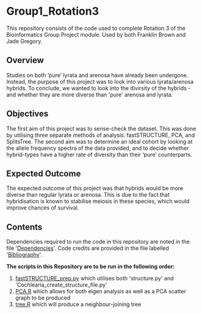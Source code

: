 # Group1_Rotation3
This repository consists of the code used to complete Rotation 3 of the Bioinformatics Group Project module. Used by both Franklin Brown and Jade Gregory.

## Overview
Studies on both ‘pure’ lyrata and arenosa have already been undergone. Instead, the purpose of this project was to look into various lyrata/arenosa hybrids. To conclude, we wanted to look into the divirsity of the hybrids - and whether they are more diverse than 'pure' arenosa and lyrata.

## Objectives
The first aim of this project was to sense-check the dataset. This was done by utilising three separate methods of analysis: fastSTRUCTURE, PCA, and SplitsTree. The second aim was to determine an ideal cohort by looking at the allele frequency spectra of the data provided, and to decide whether hybrid-types have a higher rate of diversity than their ‘pure’ counterparts.

## Expected Outcome
The expected outcome of this project was that hybrids would be more diverse than regular lyrata or arenosa. This is due to the fact that hybridisation is known to stabilise meiosis in these species, which would improve chances of survival.

## Contents
Dependencies required to run the code in this repository are noted in the file '[Dependencies](Dependencies.json)'. Code credits are provided in the file labelled '[Bibliography](Bibliography)'.

__The scripts in this Repository are to be run in the following order:__
1) [fastSTRUCTURE_prep.py](fastSTRUCTURE_prep.py) which utilises both 'structure.py' and 'Cochlearia_create_structure_file.py'
2) [PCA.R](PCA.R) which allows for both eigen analysis as well as a PCA scatter graph to be produced
3) [tree.R](tree.R) which will produce a neighbour-joining tree
